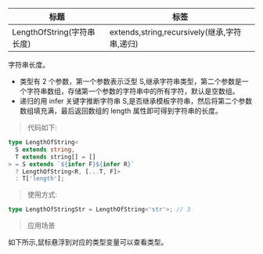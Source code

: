 | 标题                       | 标签                                         |
| -------------------------- | -------------------------------------------- |
| LengthOfString(字符串长度) | extends,string,recursively(继承,字符串,递归) |

字符串长度。

- 类型有 2 个参数，第一个参数表示泛型 S,继承字符串类型，第二个参数是一个字符串数组，存储第一个参数的字符串中的所有字符，默认是空数组。
- 递归的用 infer 关键字推断字符串 S,是否继承模板字符串，然后将第二个参数数组填充满，最后返回数组的 length 属性即可得到字符串的长度。

> 代码如下:

```ts
type LengthOfString<
  S extends string,
  T extends string[] = []
> = S extends `${infer F}${infer R}`
  ? LengthOfString<R, [...T, F]>
  : T['length'];
```

> 使用方式:

```ts
type LengthOfStringStr = LengthOfString<'str'>; // 3
```

> 应用场景

如下所示,鼠标悬浮到对应的类型变量可以查看类型。

<div class="code-editor" data-url="codes/typescript/demo/LengthOfString.ts" data-language="typescript"></div>
